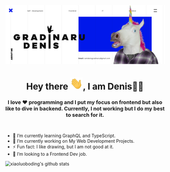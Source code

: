 <img src="https://github.com/dnisdv/dnisdv/blob/master/Frame%2029.png?raw=true" alt='banner' />

<h1 align="center">Hey there <img src="https://github.com/dnisdv/dnisdv/blob/master/Hi.gif" width="40px" />, I am Denis👨‍💻</h1>

<h3 align="center"> I love ❤️ programming and I put my focus on frontend but also like to dive in backend. Currently, I not working but I do my best to search for it.</h3>
<br />
<ul>
    <li>🌱 I’m currently learning GraphQL and TypeScript. </li>
    <li>🔭 I’m currently working on My Web Development Projects. </li>
    <li>⚡ Fun fact: I like drawing, but I am not good at it. 
    <li>👯 I’m looking to a Frontend Dev job.</li>
</ul>


![xiaoluoboding's github stats](https://github-readme-stats.vercel.app/api?username=dnisdv&show_icons=true&theme=dracula)
